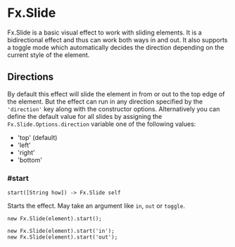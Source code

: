 # Fx.Slide

Fx.Slide is a basic visual effect to work with sliding elements. It is a
bidirectional effect and thus can work both ways in and out. It also supports
a toggle mode which automatically decides the direction depending on the 
current style of the element.

## Directions

By default this effect will slide the element in from or out to the top edge of
the element. But the effect can run in any direction specified by the `'direction'`
key along with the constructor options. Alternatively you can define the default 
value for all slides by assigning the `Fx.Slide.Options.direction` variable one of 
the following values:

* 'top' (default)
* 'left'
* 'right'
* 'bottom'

### #start

    start([String how]) -> Fx.Slide self

Starts the effect. May take an argument like `in`, `out` or `toggle`.

    new Fx.Slide(element).start();
    
    new Fx.Slide(element).start('in');
    new Fx.Slide(element).start('out');